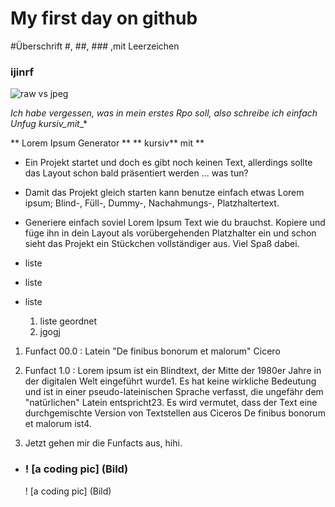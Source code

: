 
# My first day on github
#Überschrift #, ##, ### ,mit Leerzeichen

### ijinrf

![raw vs jpeg]([image.jpg](https://www.bing.com/images/blob?bcid=qNJPCTrXAksHKaT1sN8OAHM1q473.....84))

*Ich habe vergessen, was in mein erstes Rpo soll, also schreibe ich einfach Unfug* 
*kursiv_mit*_*
 
 
 ** Lorem Ipsum Generator **
 ** kursiv** mit **

 - Ein Projekt startet und doch es gibt noch keinen Text, allerdings sollte das Layout schon bald präsentiert werden ... was tun?
 - Damit das Projekt gleich starten kann benutze einfach etwas Lorem ipsum; Blind-, Füll-, Dummy-, Nachahmungs-, Platzhaltertext.
 - Generiere einfach soviel Lorem Ipsum Text wie du brauchst. Kopiere und füge ihn in dein Layout als vorübergehenden Platzhalter ein und schon sieht das Projekt ein Stückchen vollständiger aus. Viel Spaß dabei.
 - liste
 - liste
 - liste

   
   1. liste geordnet
   2. jgogj
1. Funfact 00.0 :
   Latein
"De finibus bonorum et malorum" Cicero

2. Funfact 1.0  : Lorem ipsum ist ein Blindtext, der Mitte der 1980er Jahre in der digitalen Welt eingeführt wurde1. Es hat keine wirkliche Bedeutung und ist in einer pseudo-lateinischen Sprache verfasst, die ungefähr dem "natürlichen" Latein entspricht23. Es wird vermutet, dass der Text eine durchgemischte Version von Textstellen aus Ciceros De finibus bonorum et malorum ist4.

3. Jetzt gehen mir die Funfacts aus, hihi.

- ### ! [a coding pic] (Bild) ###  
  ! [a coding pic] (Bild)
  


